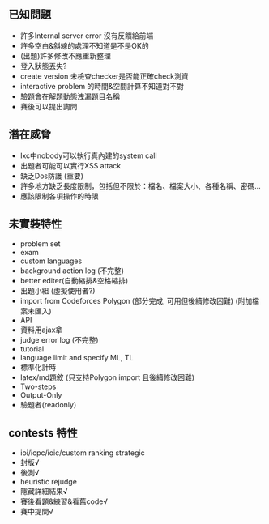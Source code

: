 ## 已知問題
+ 許多Internal server error 沒有反饋給前端
+ 許多空白&斜線的處理不知道是不是OK的
+ (出題)許多修改不應重新整理
+ 登入狀態丟失?
+ create version 未檢查checker是否能正確check測資
+ interactive problem 的時間&空間計算不知道對不對
+ 驗題會在解題動態洩漏題目名稱
+ 賽後可以提出詢問

## 潛在威脅
+ lxc中nobody可以執行真內建的system call
+ 出題者可能可以實行XSS attack
+ 缺乏Dos防護 (重要)
+ 許多地方缺乏長度限制，包括但不限於：檔名、檔案大小、各種名稱、密碼...
+ 應該限制各項操作的時限

## 未實裝特性
+ problem set
+ exam
+ custom languages
+ background action log (不完整)
+ better editer(自動縮排&空格縮排)
+ 出題小組 (虛擬使用者?)
+ import from Codeforces Polygon (部分完成, 可用但後續修改困難) (附加檔案未匯入)
+ API
+ 資料用ajax拿
+ judge error log (不完整)
+ tutorial
+ language limit and specify ML, TL
+ 標準化計時
+ latex/md題敘 (只支持Polygon import 且後續修改困難)
+ Two-steps
+ Output-Only
+ 驗題者(readonly)

## contests 特性
+ ioi/icpc/ioic/custom ranking strategic
+ 封版√
+ 後測√
+ heuristic rejudge
+ 隱藏詳細結果√
+ 賽後看題&練習&看舊code√
+ 賽中提問√